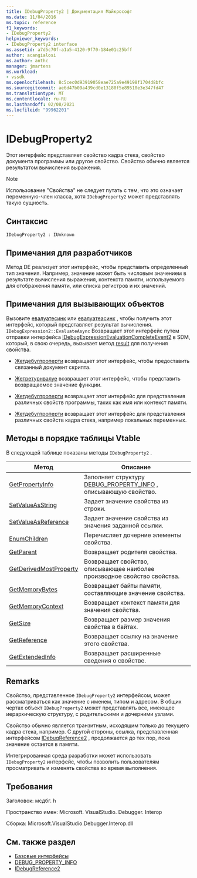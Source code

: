 ```yaml
---
title: IDebugProperty2 | Документация Майкрософт
ms.date: 11/04/2016
ms.topic: reference
f1_keywords:
- IDebugProperty2
helpviewer_keywords:
- IDebugProperty2 interface
ms.assetid: a7d5c70f-a1a5-4120-9f70-184e01c25bff
author: acangialosi
ms.author: anthc
manager: jmartens
ms.workload:
- vssdk
ms.openlocfilehash: 8c5cec0d93919058eae725a9e49198f1704d8bfc
ms.sourcegitcommit: ae6d47b09a439cd0e13180f5e89510e3e347fd47
ms.translationtype: MT
ms.contentlocale: ru-RU
ms.lasthandoff: 02/08/2021
ms.locfileid: "99962201"
---
```

# <a name="idebugproperty2"></a>IDebugProperty2
Этот интерфейс представляет свойство кадра стека, свойство документа программы или другое свойство. Свойство обычно является результатом вычисления выражения.

> [!NOTE]
> Использование "Свойства" не следует путать с тем, что это означает переменную-член класса, хотя `IDebugProperty2` может представлять такую сущность.

## <a name="syntax"></a>Синтаксис

```
IDebugProperty2 : IUnknown
```

## <a name="notes-for-implementers"></a>Примечания для разработчиков
 Метод DE реализует этот интерфейс, чтобы представить определенный тип значения. Например, значение может быть числовым значением в результате вычисления выражения, контекста памяти, используемого для отображения памяти, или списка регистров и их значений.

## <a name="notes-for-callers"></a>Примечания для вызывающих объектов
 Вызовите [евалуатесинк](../../../extensibility/debugger/reference/idebugexpression2-evaluatesync.md) или [евалуатеасинк](../../../extensibility/debugger/reference/idebugexpression2-evaluateasync.md) , чтобы получить этот интерфейс, который представляет результат вычисления. `IDebugExpression2::EvaluateAsync` Возвращает этот интерфейс путем отправки интерфейса [IDebugExpressionEvaluationCompleteEvent2](../../../extensibility/debugger/reference/idebugexpressionevaluationcompleteevent2.md) в SDM, который, в свою очередь, вызывает метод [result](../../../extensibility/debugger/reference/idebugexpressionevaluationcompleteevent2-getresult.md) для получения свойства.

- [Жетдебугпроперти](../../../extensibility/debugger/reference/idebugpropertycreateevent2-getdebugproperty.md) возвращает этот интерфейс, чтобы предоставить связанный документ скрипта.

- [Жетретурнвалуе](../../../extensibility/debugger/reference/idebugreturnvalueevent2-getreturnvalue.md) возвращает этот интерфейс, чтобы представить возвращаемое значение функции.

- [Жетдебугпроперти](../../../extensibility/debugger/reference/idebugprogram2-getdebugproperty.md) возвращает этот интерфейс для представления различных свойств программы, таких как имя или контекст памяти.

- [Жетдебугпроперти](../../../extensibility/debugger/reference/idebugstackframe2-getdebugproperty.md) возвращает этот интерфейс для представления различных свойств кадра стека, например локальных переменных.

## <a name="methods-in-vtable-order"></a>Методы в порядке таблицы Vtable
 В следующей таблице показаны методы `IDebugProperty2` .

|Метод|Описание|
|------------|-----------------|
|[GetPropertyInfo](../../../extensibility/debugger/reference/idebugproperty2-getpropertyinfo.md)|Заполняет структуру [DEBUG_PROPERTY_INFO](../../../extensibility/debugger/reference/debug-property-info.md) , описывающую свойство.|
|[SetValueAsString](../../../extensibility/debugger/reference/idebugproperty2-setvalueasstring.md)|Задает значение свойства из строки.|
|[SetValueAsReference](../../../extensibility/debugger/reference/idebugproperty2-setvalueasreference.md)|Задает значение свойства из значения заданной ссылки.|
|[EnumChildren](../../../extensibility/debugger/reference/idebugproperty2-enumchildren.md)|Перечисляет дочерние элементы свойства.|
|[GetParent](../../../extensibility/debugger/reference/idebugproperty2-getparent.md)|Возвращает родителя свойства.|
|[GetDerivedMostProperty](../../../extensibility/debugger/reference/idebugproperty2-getderivedmostproperty.md)|Возвращает свойство, описывающее наиболее производное свойство свойства.|
|[GetMemoryBytes](../../../extensibility/debugger/reference/idebugproperty2-getmemorybytes.md)|Возвращает байты памяти, составляющие значение свойства.|
|[GetMemoryContext](../../../extensibility/debugger/reference/idebugproperty2-getmemorycontext.md)|Возвращает контекст памяти для значения свойства.|
|[GetSize](../../../extensibility/debugger/reference/idebugproperty2-getsize.md)|Возвращает размер значения свойства в байтах.|
|[GetReference](../../../extensibility/debugger/reference/idebugproperty2-getreference.md)|Возвращает ссылку на значение этого свойства.|
|[GetExtendedInfo](../../../extensibility/debugger/reference/idebugproperty2-getextendedinfo.md)|Возвращает расширенные сведения о свойстве.|

## <a name="remarks"></a>Remarks
 Свойство, представленное `IDebugProperty2` интерфейсом, может рассматриваться как значение с именем, типом и адресом. В общих чертах объект `IDebugProperty2` может представлять все, имеющее иерархическую структуру, с родительскими и дочерними узлами.

 Свойство обычно является транзитным, исходящим только до текущего кадра стека, например. С другой стороны, ссылка, представленная интерфейсом [IDebugReference2](../../../extensibility/debugger/reference/idebugreference2.md) , продолжается до тех пор, пока значение остается в памяти.

 Интегрированная среда разработки может использовать `IDebugProperty2` интерфейс, чтобы позволить пользователям просматривать и изменять свойства во время выполнения.

## <a name="requirements"></a>Требования
 Заголовок: мсдбг. h

 Пространство имен: Microsoft. VisualStudio. Debugger. Interop

 Сборка: Microsoft.VisualStudio.Debugger.Interop.dll

## <a name="see-also"></a>См. также раздел
- [Базовые интерфейсы](../../../extensibility/debugger/reference/core-interfaces.md)
- [DEBUG_PROPERTY_INFO](../../../extensibility/debugger/reference/debug-property-info.md)
- [IDebugReference2](../../../extensibility/debugger/reference/idebugreference2.md)

